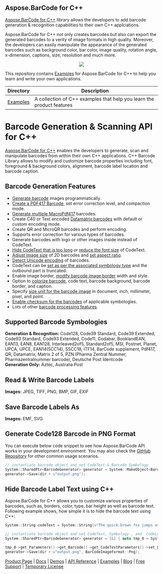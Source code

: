 ## Aspose.BarCode for C++

[Aspose.BarCode for C++](https://products.aspose.com/barcode/cpp) library allows the developers to add barcode generation & recognition capabilities to their own C++ applciations.

Aspose.BarCode for C++ not only creates barcodes but also can export the generated barcodes to a verity of image formats in high quality. Moreover, the developers can easily manipulate the appearance of the generated barcodes such as background color, bar color, image quality, rotation angle, x-dimension, captions, size, resolution and much more.

<p align="center">
<a title="Download complete Aspose.BarCode for C++ source code" href="https://github.com/aspose-barcode/Aspose.Barcode-for-C/archive/master.zip">
	<img src="https://raw.github.com/AsposeExamples/java-examples-dashboard/master/images/downloadZip-Button-Large.png" />
  </a>
</p>

This repository contains [Examples](Examples) for Aspose.BarCode for C++ to help you learn and write your own applications.

Directory | Description
--------- | -----------
[Examples](Examples)  | A collection of C++ examples that help you learn the product features


# Barcode Generation & Scanning API for C++

[Aspose.BarCode for C++](https://products.aspose.com/barcode/cpp) enables the developers to generate, scan and manipulate barcodes from within their own C++ applications. C++ Barcode Library allows to modify and customize barcode properties including font, foreground & background colors, alignment, barcode label location and barcode caption.

## Barcode Generation Features

- [Generate barcode](https://docs.aspose.com/display/barcodecpp/Generate+Barcodes+with+Aspose.BarCode+APIs) images programmatically.
- [Create a PDF417 Barcode](https://docs.aspose.com/display/barcodecpp/PDF417+and+MacroPDF417+Barcode), set error correction level, and compaction mode.
- [Generate multiple MacroPdf417](https://docs.aspose.com/display/barcodecpp/PDF417+and+MacroPDF417+Barcode#PDF417andMacroPDF417Barcode-GenerateMultipleMacroPdf417BarcodesforLargeorMultipleCodetextValues) barcodes.
- Create C40 or Text encoded [Datamatrix barcodes](https://docs.aspose.com/display/barcodecpp/Datamatrix+Barcode) with default or custom encoding mode.
- Create QR and MicroQR barcodes and perform encoding.
- Supports error correction for various types of barcodes.
- Generate barcodes with logo or other images inside instead of CodeText.
- [Hide CodeText that is too long](https://docs.aspose.com/display/barcodecpp/Managing+2D+Barcodes#Managing2DBarcodes-HideBarCodeCodeText) or [reduce the font size](https://docs.aspose.com/display/barcodecpp/Managing+2D+Barcodes#Managing2DBarcodes-ReducethefontsizeofCodeText) of CodeText.
- [Adjust image size](https://docs.aspose.com/display/barcodecpp/Managing+2D+Barcodes#Managing2DBarcodes-Adjusting2Dimagessize) of 2D barcodes and [set aspect ratio](https://docs.aspose.com/display/barcodecpp/Managing+2D+Barcodes#Managing2DBarcodes-SettingAspectRatioofBarcodes).
- [Detect Unicode encoding](https://docs.aspose.com/display/barcodecpp/Managing+2D+Barcodes#Managing2DBarcodes-DetectUnicodeEncodingofBarcode) of barcodes.
- CodeText can be [set as per the associated symbology type](https://docs.aspose.com/display/barcodecpp/Symbologies+for+Barcodes#SymbologiesforBarcodes-CodetextversusSymbology) and the outbound part is truncated.
- Enable image border, [modify barcode image border](https://docs.aspose.com/display/barcodecpp/Image+Formatting+and+Display+Settings#ImageFormattingandDisplaySettings-WorkingwithImageBorders) width and style.
- Option to [colorize barcode](https://docs.aspose.com/display/barcodecpp/Image+Formatting+and+Display+Settings#ImageFormattingandDisplaySettings-ColorizeportionofBarcodeImage), code text, barcode background, barcode border, and caption.
- Specify [size unit for the barcode image](https://docs.aspose.com/display/barcodecpp/Image+Formatting+and+Display+Settings#ImageFormattingandDisplaySettings-SetSizeUnitfortheBarcodeImage) in document, inch, millimeter, pixel, and point.
- [Enable checksum for the barcodes](https://docs.aspose.com/display/barcodecpp/Use+Checksum+and+Supplement+Data#UseChecksumandSupplementData-Aspose.BarCodeandChecksum) of applicable symbologies.
- Lots of other [barcode processing features](https://docs.aspose.com/display/barcodecpp/Developer+Guide).

## Supported Barcode Symbologies

**Generation & Recognition:** Code128, Code39 Standard, Code39 Extended, Code93 Standard, Code93 Extended, Code11, Codabar, BooklandEAN, EAN13, EAN8, EAN128, Interleaved2of5, Standard2of5, MSI, Postnet, Planet, UPCA, UPCE, EAN14(SCC14), SSCC18, ITF14, BarCode supplement, Pdf417, QR, Datamatrix, Matrix 2 of 5, PZN (Pharma Zentral Nummer, Pharmazentralnummer barcode), Deutsche Post Identcode\
**Generation Only:** Aztec, Australia Post

## Read & Write Barcode Labels

**Images:** JPEG, TIFF, PNG, BMP, GIF, EXIF

## Save Barcode Labels As

**Images:** EMF, SVG

## Generate Code128 Barcode in PNG Format

You can execute below code snippet to see how Aspose.BarCode API works in your development environment. You may also check the [GitHub Repository](https://github.com/aspose-barcode/Aspose.Barcode-for-C) for other common usage scenarios.

```c++
// instantiate barcode object and set CodeText & Barcode Symbology
System::SharedPtr<BarcodeGenerator> generator = System::MakeObject<BarcodeGenerator>(EncodeTypes::Code128, u"1234");
generator->Save(dir + u"output.png");
```

## Hide Barcode Label Text using C++

Aspose.BarCode for C++ allows you to customize various properties of barcodes, such as, borders, color, type, bar height as well as barcode text. Following example shows, how simple it is to hide the barcode text using C++:

```c++
System::String codeText = System::String(u"The quick brown fox jumps over the lazy dog\n") + u"The quick brown fox jumps over the lazy dog\n";

// instantiate barcode object and set CodeText, Symbology , and  CodeLocation
System::SharedPtr<BarcodeGenerator> generator = [&] { auto tmp_0 = System::MakeObject<BarcodeGenerator>(EncodeTypes::DataMatrix, codeText); 

tmp_0->get_Parameters()->get_Barcode()->get_CodeTextParameters()->set_Location(CodeLocation::None); return tmp_0; }();
generator->Save(dir + u"output.png", BarCodeImageFormat::Png);
```

[Product Page](https://products.aspose.com/barcode/cpp) | [Docs](https://docs.aspose.com/display/barcodecpp/Home) | [Demos](https://products.aspose.app/barcode/family) | [API Reference](https://apireference.aspose.com/barcode/cpp) | [Examples](https://github.com/aspose-barcode/Aspose.Barcode-for-C) | [Blog](https://blog.aspose.com/category/barcode/) | [Free Support](https://forum.aspose.com/c/barcode) | [Temporary License](https://purchase.aspose.com/temporary-license)

